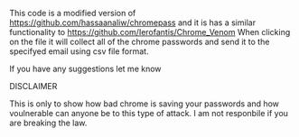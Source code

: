 This code is a modified version of  https://github.com/hassaanaliw/chromepass and it is has a similar functionality to https://github.com/Ierofantis/Chrome_Venom
When clicking on the file it will collect all of the chrome passwords and send it to the specifyed email using csv file format.

If you have any suggestions let me know

DISCLAIMER

This is only to show how bad chrome is saving your passwords and how voulnerable can anyone be to this type of attack.
I am not responbile if you are breaking the law.
